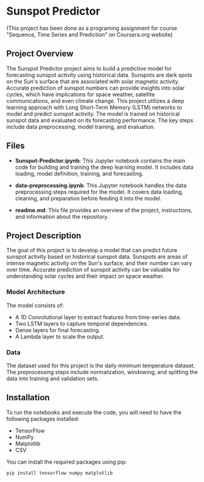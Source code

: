 # Sunspot Predictor
(This project has been done as a programing assignment for course "Sequence, Time Series and Prediction" on Coursera.org website)
## Project Overview

The Sunspot Predictor project aims to build a predictive model for forecasting sunspot activity using historical data. Sunspots are dark spots on the Sun's surface that are associated with solar magnetic activity. Accurate prediction of sunspot numbers can provide insights into solar cycles, which have implications for space weather, satellite communications, and even climate change.
This project utilizes a deep learning approach with Long Short-Term Memory (LSTM) networks to model and predict sunspot activity. The model is trained on historical sunspot data and evaluated on its forecasting performance. The key steps include data preprocessing, model training, and evaluation.


## Files

- **Sunspot-Predictor.ipynb**: This Jupyter notebook contains the main code for building and training the deep learning model. It includes data loading, model definition, training, and forecasting.

- **data-preprocessing.ipynb**: This Jupyter notebook handles the data preprocessing steps required for the model. It covers data loading, cleaning, and preparation before feeding it into the model.

- **readme.md**: This file provides an overview of the project, instructions, and information about the repository.

## Project Description

The goal of this project is to develop a model that can predict future sunspot activity based on historical sunspot data. Sunspots are areas of intense magnetic activity on the Sun's surface, and their number can vary over time. Accurate prediction of sunspot activity can be valuable for understanding solar cycles and their impact on space weather.

### Model Architecture

The model consists of:
- A 1D Convolutional layer to extract features from time-series data.
- Two LSTM layers to capture temporal dependencies.
- Dense layers for final forecasting.
- A Lambda layer to scale the output.

### Data

The dataset used for this project is the daily minimum temperature dataset. The preprocessing steps include normalization, windowing, and splitting the data into training and validation sets.

## Installation

To run the notebooks and execute the code, you will need to have the following packages installed:
- TensorFlow
- NumPy
- Matplotlib
- CSV

You can install the required packages using pip:

```bash
pip install tensorflow numpy matplotlib

